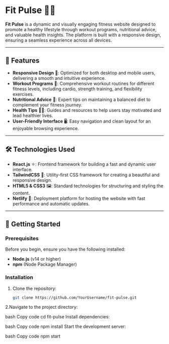 # Fit Pulse 🏋️‍♂️

**Fit Pulse** is a dynamic and visually engaging fitness website designed to promote a healthy lifestyle through workout programs, nutritional advice, and valuable health insights. The platform is built with a responsive design, ensuring a seamless experience across all devices.

---

## 🌟 Features

- **Responsive Design** 📱: Optimized for both desktop and mobile users, delivering a smooth and intuitive experience.
- **Workout Programs** 💪: Comprehensive workout routines for different fitness levels, including cardio, strength training, and flexibility exercises.
- **Nutritional Advice** 🥗: Expert tips on maintaining a balanced diet to complement your fitness journey.
- **Health Tips** 🏃‍♀️: Guides and resources to help users stay motivated and lead healthier lives.
- **User-Friendly Interface** 🖥️: Easy navigation and clean layout for an enjoyable browsing experience.

---

## 🛠️ Technologies Used

- **React.js** ⚛️: Frontend framework for building a fast and dynamic user interface.
- **TailwindCSS** 🎨: Utility-first CSS framework for creating a beautiful and responsive design.
- **HTML5 & CSS3** 🖼️: Standard technologies for structuring and styling the content.
- **Netlify** 🚀: Deployment platform for hosting the website with fast performance and automatic updates.

---

## 🚀 Getting Started

### Prerequisites

Before you begin, ensure you have the following installed:

- **Node.js** (v14 or higher)
- **npm** (Node Package Manager)

### Installation

1. Clone the repository:
   ```bash
   git clone https://github.com/YourUsername/fit-pulse.git

2.Navigate to the project directory:

bash
Copy code
cd fit-pulse
Install dependencies:

bash
Copy code
npm install
Start the development server:

bash
Copy code
npm start
